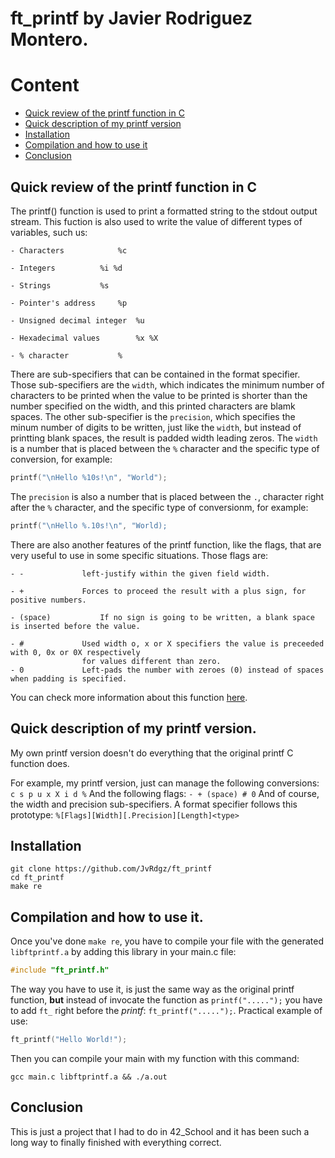 # ft_printf by Javier Rodriguez Montero.

# Content

* [Quick review of the printf function in C](#quick-review-of-the-printf-function-in-c)
* [Quick description of my printf version](#quick-description-of-my-printf-version)
* [Installation](#installation)
* [Compilation and how to use it](#compilation-and-how-to-use-it)
* [Conclusion](#conclusion)


## Quick review of the printf function in C
The printf() function is used to print a formatted string
to the stdout output stream. This fuction is also used to 
write the value of different types of variables, such us:
```
- Characters			%c

- Integers			%i %d

- Strings			%s

- Pointer's address		%p

- Unsigned decimal integer	%u

- Hexadecimal values		%x %X

- % character			%
```

There are sub-specifiers that can be contained in the format
specifier. Those sub-specifiers are the ``width``, which
indicates the minimum number of characters to be printed when
the value to be printed is shorter than the number specified on
the width, and this printed characters are blamk spaces.
The other sub-specifier is the ``precision``, which specifies the
minum number of digits to be written, just like the ``width``, but
instead of printting blank spaces, the result is padded width
leading zeros.
The ``width`` is a number that is placed between the ``%`` character
and the specific type of conversion, for example:
```C
printf("\nHello %10s!\n", "World");
```
The ``precision`` is also a number that is placed between the ``.``,
character right after the ``%`` character, and the specific type of
conversionm, for example:
```C
printf("\nHello %.10s!\n", "World);
```
There are also another features of the printf function, like
the flags, that are very useful to use in some specific situations.
Those flags are:
```
- -				left-justify within the given field width.

- +				Forces to proceed the result with a plus sign, for positive numbers.

- (space)			If no sign is going to be written, a blank space is inserted before the value.

- #				Used width o, x or X specifiers the value is preceeded with 0, 0x or 0X respectively
				for values different than zero.
- 0				Left-pads the number with zeroes (0) instead of spaces when padding is specified.
```

You can check more information about this function [here](http://www.cplusplus.com/reference/cstdio/printf/).

## Quick description of my printf version.
My own printf version doesn't do everything that
the original printf C function does.

For example, my printf version, just can manage the following
conversions:
``c s p u x X i d %``
And the following flags:
``- + (space) # 0``
And of course, the width and precision sub-specifiers.
A format specifier follows this prototype:
``
%[Flags][Width][.Precision][Length]<type>
``

## Installation
```
git clone https://github.com/JvRdgz/ft_printf
cd ft_printf
make re
```

## Compilation and how to use it.
Once you've done ``make re``, you have to compile your file with the generated
``libftprintf.a`` by adding this library in your main.c file:
```C
#include "ft_printf.h"
```
The way you have to use it, is just the same way as the original printf function, **but**
instead of invocate the function as ``printf(".....");`` you have to add ``ft_`` right before
the *printf*: ``ft_printf(".....");``.
Practical example of use:
```C
ft_printf("Hello World!");
```
Then you can compile your main with my function with this command:
```
gcc main.c libftprintf.a && ./a.out
```
## Conclusion
This is just a project that I had to do in 42_School and it has been such a long way to finally
finished with everything correct.
